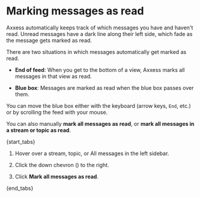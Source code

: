 # Marking messages as read

Axxess automatically keeps track of which messages you have and haven't
read. Unread messages have a dark line along their left side, which fade as
the message gets marked as read.

There are two situations in which messages automatically get marked as read.

* **End of feed**: When you get to the bottom of a view, Axxess marks all
  messages in that view as read.

* **Blue box**: Messages are marked as read when the blue box passes over
  them.

You can move the blue box either with the keyboard (arrow keys, `End`, etc.)
or by scrolling the feed with your mouse.

You can also manually **mark all messages as read**, or **mark all messages in a
stream or topic as read**.

{start_tabs}

1. Hover over a stream, topic, or All messages in the left sidebar.

1. Click the down chevron (<i class="fa fa-chevron-down"></i>) to the right.

1. Click **Mark all messages as read**.

{end_tabs}

